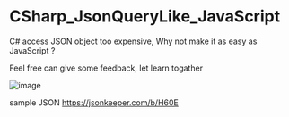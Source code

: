 # CSharp_JsonQueryLike_JavaScript


C# access JSON object too expensive,
Why not make it as easy as JavaScript ?


Feel free can give some feedback, let learn togather 


![image](https://user-images.githubusercontent.com/49618844/185144152-670e52d2-2aa3-4947-9b15-55456c20b0af.png)

sample JSON https://jsonkeeper.com/b/H60E
